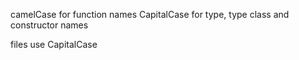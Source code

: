 
camelCase for function names
CapitalCase for type, type class and constructor names

files use CapitalCase